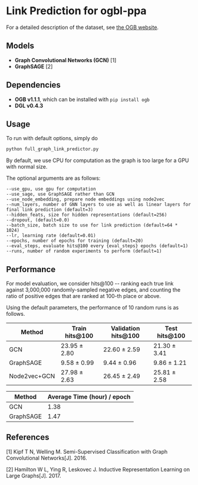 # Link Prediction for ogbl-ppa

For a detailed description of the dataset, see [the OGB website](https://ogb.stanford.edu/docs/linkprop/).

## Models

- **Graph Convolutional Networks (GCN)** [1] 
- **GraphSAGE** [2]

## Dependencies

- **OGB v1.1.1**, which can be installed with ```pip install ogb```
- **DGL v0.4.3**

## Usage

To run with default options, simply do 

```bash
python full_graph_link_predictor.py
```

By default, we use CPU for computation as the graph is too large for a GPU with normal size.

The optional arguments are as follows:

```
--use_gpu, use gpu for computation
--use_sage, use GraphSAGE rather than GCN
--use_node_embedding, prepare node embeddings using node2vec
--num_layers, number of GNN layers to use as well as linear layers for final link prediction (default=3)
--hidden_feats, size for hidden representations (default=256)
--dropout, (default=0.0)
--batch_size, batch size to use for link prediction (default=64 * 1024)
--lr, learning rate (default=0.01)
--epochs, number of epochs for training (default=20)
--eval_steps, evaluate hits@100 every {eval_steps} epochs (default=1)
--runs, number of random experiments to perform (default=1)
```

## Performance

For model evaluation, we consider hits@100 -- ranking each true link against 3,000,000 randomly-sampled 
negative edges, and counting the ratio of positive edges that are ranked at 100-th place or above.

Using the default parameters, the performance of 10 random runs is as follows.

| Method       | Train hits@100 | Validation hits@100 | Test hits@100 |
| -----------  | -------------- | ------------------- | ------------- |
| GCN          | 23.95 ± 2.80   | 22.60 ± 2.59        | 21.30 ± 3.41  |
| GraphSAGE    | 9.58 ± 0.99    | 9.44 ± 0.96         | 9.86 ± 1.21   |
| Node2vec+GCN | 27.98 ± 2.63   | 26.45 ± 2.49        | 25.81 ± 2.58  |

| Method    | Average Time (hour) / epoch |
| --------- | --------------------------- |
| GCN       | 1.38                        |
| GraphSAGE | 1.47                        |

## References

[1] Kipf T N, Welling M. Semi-Supervised Classification with Graph Convolutional Networks[J]. 2016.

[2] Hamilton W L, Ying R, Leskovec J. Inductive Representation Learning on Large Graphs[J]. 2017.
